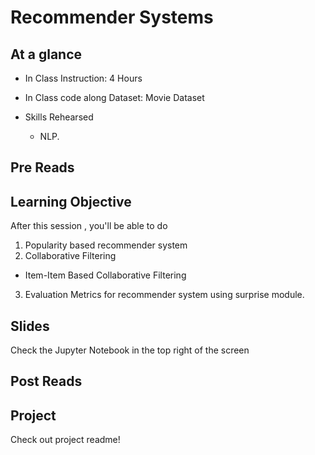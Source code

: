 # Recommender Systems

## At a glance
* In Class Instruction: 4 Hours
* In Class code along Dataset: Movie Dataset

* Skills Rehearsed
  * NLP.


## Pre Reads


## Learning Objective

After this session , you'll be able to do
1. Popularity based recommender system
2. Collaborative Filtering
  - Item-Item Based Collaborative Filtering
3. Evaluation Metrics for recommender system using surprise module.

## Slides
Check the Jupyter Notebook in the top right of the screen


## Post Reads

## Project
Check out project readme!
